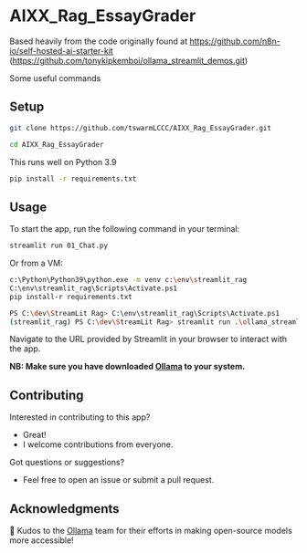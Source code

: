 # AIXX_Rag_EssayGrader

Based heavily from the code originally found at https://github.com/n8n-io/self-hosted-ai-starter-kit
(https://github.com/tonykipkemboi/ollama_streamlit_demos.git)

Some useful commands

## Setup

```bash
git clone https://github.com/tswarmLCCC/AIXX_Rag_EssayGrader.git
```

```bash
cd AIXX_Rag_EssayGrader
```

This runs well on Python 3.9

```bash
pip install -r requirements.txt
```

## Usage

To start the app, run the following command in your terminal:

```bash
streamlit run 01_Chat.py
```

Or from a VM:
```bash
c:\Python\Python39\python.exe -m venv c:\env\streamlit_rag
C:\env\streamlit_rag\Scripts\Activate.ps1
pip install-r requirements.txt
```

```bash
PS C:\dev\StreamLit Rag> C:\env\streamlit_rag\Scripts\Activate.ps1
(streamlit_rag) PS C:\dev\StreamLit Rag> streamlit run .\ollama_streamlit_demos\01_Chat.py
```

Navigate to the URL provided by Streamlit in your browser to interact with the app.

**NB: Make sure you have downloaded [Ollama](https://ollama.com/) to your system.**

## Contributing

Interested in contributing to this app?

- Great!
- I welcome contributions from everyone.

Got questions or suggestions?

- Feel free to open an issue or submit a pull request.

## Acknowledgments

👏 Kudos to the [Ollama](https://ollama.com/) team for their efforts in making open-source models more accessible!
